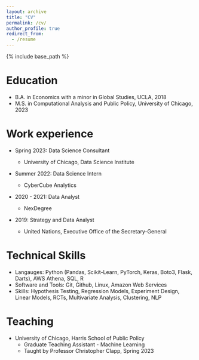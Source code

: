 ```yaml
---
layout: archive
title: "CV"
permalink: /cv/
author_profile: true
redirect_from:
  - /resume
---
```


{% include base_path %}

Education
======
* B.A. in Economics with a minor in Global Studies, UCLA, 2018
* M.S. in Computational Analysis and Public Policy, University of Chicago, 2023


Work experience
======
* Spring 2023: Data Science Consultant
  * University of Chicago, Data Science Institute

* Summer 2022: Data Science Intern
  * CyberCube Analytics
 
* 2020 - 2021: Data Analyst
  * NexDegree

* 2019: Strategy and Data Analyst
  * United Nations, Executive Office of the Secretary-General

  
Technical Skills
======
* Langauges: Python (Pandas, Scikit-Learn, PyTorch, Keras, Boto3, Flask, Darts), AWS Athena, SQL, R 
* Software and Tools: Git, Github, Linux, Amazon Web Services
* Skills: Hypothesis Testing, Regression Models, Experiment Design, Linear Models, RCTs, Multivariate Analysis, Clustering, NLP

  
Teaching
======
* University of Chicago, Harris School of Public Policy
  * Graduate Teaching Assistant - Machine Learning
  * Taught by Professor Christopher Clapp, Spring 2023
